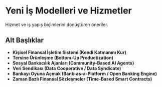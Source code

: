 # Yeni İş Modelleri ve Hizmetler

Hizmet ve iş yapış biçimlerini dönüştüren öneriler.

## Alt Başlıklar
- **Kişisel Finansal İşletim Sistemi (Kendi Katmanını Kur)**
- **Tersine Ürünleşme (Bottom-Up Productization)**
- **Sosyal Bankacılık Ajanları (Community-Based AI Agents)**
- **Veri Sendikası (Data Cooperative / Data Syndicate)**
- **Bankayı Oyuna Açmak (Bank-as-a-Platform / Open Banking Engine)**
- **Zaman Bazlı Finansal Sözleşmeler (Time-Based Smart Contracts)**
